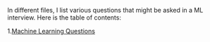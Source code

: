 In different files, I list various questions that might be asked in a ML interview. Here is the table of contents:

1.[Machine Learning Questions](https://github.com/Adity-star/Data-Science-Work/blob/main/Interview%20Questions/list_of_questions_machine_learning.md)
